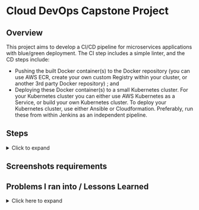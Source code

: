 # Cloud DevOps Capstone Project

## Overview
This project aims to develop a CI/CD pipeline for microservices applications with blue/green deployment. The CI step includes a simple linter, and the CD steps include:
- Pushing the built Docker container(s) to the Docker repository (you can use AWS ECR, create your own custom Registry within your cluster, or another 3rd party Docker repository) ; and
- Deploying these Docker container(s) to a small Kubernetes cluster. For your Kubernetes cluster you can either use AWS Kubernetes as a Service, or build your own Kubernetes cluster. To deploy your Kubernetes cluster, use either Ansible or Cloudformation. Preferably, run these from within Jenkins as an independent pipeline.

## Steps
<details>
<summary>Click to expand</summary>

- Ubuntu 18.04
- Install jenkins & plugins
```
Jenkins plugins: 

Amazon Web Services SDK 
Ansible plugin
Ant plugin
Blue Ocean
CloudBees AWS Credentials Plugin
Docker Pipeline
GitHub Pipeline for Blue Ocean
Pipeline: AWS Steps
```

- Add IAM policy for blue/green deployment

- Add AWS credentials in Jenkins

- Add Docker credentials in Jenkins

- [Install docker](https://www.digitalocean.com/community/tutorials/how-to-install-and-use-docker-on-ubuntu-18-04)

- [Install dependencies to deploy cluster with AWS EKS](https://docs.aws.amazon.com/eks/latest/userguide/getting-started-eksctl.html)




</details>

## Screenshots requirements

## Problems I ran into / Lessons Learned 

<details>

<summary>Click here to expand</summary>

- Unable to push to docker using Jenkins, even after adding docker credentials to Jenkins. Finally found a way to have Jenkins use docker credentials with `withDockerRegistry([ credentialsId: "dockerhub", url: "" ])`.

- Installing `kubectl` on Ubuntu instead of Jenkins caused issues where Jenkins is unable to run `kubectl` commands.  My workaround is using `sudo su ubuntu -c` to run it.

- Switching between blue and green app doesn't show at first, but later realized it must be cached. By switching to incognito, I was able to see the switch.

</details>

